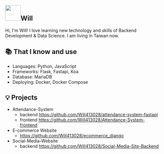 ## <img width="50px" src="https://raw.githubusercontent.com/ms314006/ms314006/basic/resource/gqsm.png" />Will

Hi, I'm Will! I love learning new technology and skills of Backend Development & Data Science. I am living in Taiwan now.

## 📚 That I know and use
- Languages: Python, JavaScript
- Frameworks: Flask, Fastapi, Koa
- Database: MariaDB
- Deploying: Docker, Docker Compose

## 💡 Projects
- Attendance-System 
  - backend https://github.com/Will413028/attendance-system-fastapi
  - frontend https://github.com/Will413028/Attendance-System-frontend
- E-commerce Website
  - https://github.com/Will413028/ecommerce_django
- Social-Media-Website
  - backend https://github.com/Will413028/Social-Media-Site-Backend

